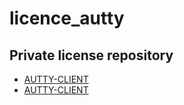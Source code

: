 # licence_autty
## Private license repository

* [AUTTY-CLIENT](https://github.com/AUTTY-BR/licence_autty/blob/main/Autty_api_licence/LICENSE)
* [AUTTY-CLIENT](https://github.com/AUTTY-BR/licence_autty/blob/main/Autty_api_licence/LICENSE)


